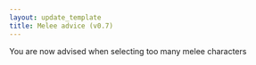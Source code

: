 ```yaml
---
layout: update_template
title: Melee advice (v0.7)
---
```

You are now advised when selecting too many melee characters
